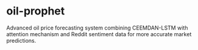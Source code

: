 # oil-prophet
Advanced oil price forecasting system combining CEEMDAN-LSTM with attention mechanism and Reddit sentiment data for more accurate market predictions.
